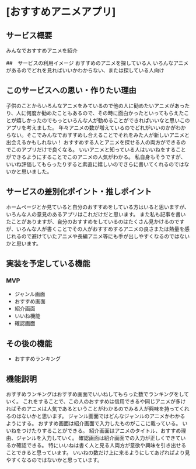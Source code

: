 # [おすすめアニメアプリ]

## サービス概要
みんなでおすすめアニメを紹介

##　サービスの利用イメージ
おすすめのアニメを探している人
いろんなアニメがあるのでどれを見ればいいかわからない、または探している人向け

## このサービスへの思い・作りたい理由
子供のことからいろんなアニメをみているので他の人に勧めたいアニメがあったり、人に何度か勧めたこともあるので、その時に面白かったといってもらえたことが嬉しかったのでもっといろんな人が勧めることができればいいなと思いこのアプリを考えました。
年々アニメの数が増えているのでどれがいいのかがわからない。そこでみんなでおすすめし合えることでそれをみた人が新しいアニメと出会えるかもしれない！
おすすめする人とアニメを探せる人の両方ができるのでこのアプリだけで良くなる。
いいアニメと知っている人はいいねをすることができるようにすることでこのアニメの人気がわかる。
私自身もそうですが、いいね評価してもらったりすると素直に嬉しいのでさらに書いてくれるのではないかと思いました。

## サービスの差別化ポイント・推しポイント
ホームページとか見ていると自分のおすすめをしている方はいると思いますが、いろんな人の意見のあるアプリはこれだけだと思います。
また私も記事を書いたことがありますが、自分のおすすめをしているのはたくさん見かけるのですが、いろんな人が書くことでその人がおすすめするアニメの良さまたは熱量を感じれるので避けていたアニメや長編アニメ等にも手が出しやすくなるのではないかと思います。
## 実装を予定している機能
### MVP
* ジャンル画面
* おすすめ画面
* 紹介画面
* いいね機能
* 確認画面
## その後の機能
* おすすめランキング

## 機能説明
おすすめランキングはおすすめ画面でいいねしてもらった数でランキングをしていく。
これをすることで、この人のおすすめは信用できるや同じアニメが多ければそのアニメは人気であるということがわかるのでみる人が興味を持ってくれるのはないかと思います。
ジャンル画面ではどんなジャンルのアニメかわかるようにする。
おすすめ画面は紹介画面で入力したものがここに載っている。
いいねをつけたりすることができる。
紹介画面はアニメのタイトル、おすすめ理由、ジャンルを入力していく。
確認画面は紹介画面での入力が正しくできているか確認できる。
特にいいねは書く人と見る人両方が意欲や興味を引き出せることできると思っています。
いいねの数だけ上に来るようにしてあげればより見やすくなるのではないかと思っています。